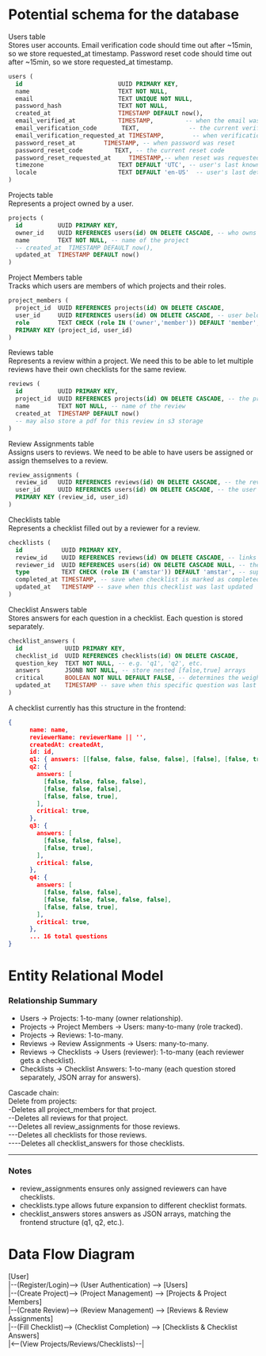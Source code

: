 # Potential schema for the database

Users table  
Stores user accounts. Email verification code should time out after ~15min, so we store requested_at timestamp. Password reset code should time out after ~15min, so we store requested_at timestamp.

```sql
users (
  id                           UUID PRIMARY KEY,
  name                         TEXT NOT NULL,
  email                        TEXT UNIQUE NOT NULL,
  password_hash                TEXT NOT NULL,
  created_at                   TIMESTAMP DEFAULT now(),
  email_verified_at            TIMESTAMP,         -- when the email was verified
  email_verification_code       TEXT,              -- the current verification code
  email_verification_requested_at TIMESTAMP,        -- when verification was requested
  password_reset_at        TIMESTAMP, -- when password was reset
  password_reset_code         TEXT, -- the current reset code
  password_reset_requested_at     TIMESTAMP,-- when reset was requested
  timezone                     TEXT DEFAULT 'UTC', -- user's last known or sign up timezone
  locale                       TEXT DEFAULT 'en-US'  -- user's last detected locale
)
```

Projects table  
Represents a project owned by a user.

```sql
projects (
  id          UUID PRIMARY KEY,
  owner_id    UUID REFERENCES users(id) ON DELETE CASCADE, -- who owns this project
  name        TEXT NOT NULL, -- name of the project
  -- created_at  TIMESTAMP DEFAULT now(),
  updated_at  TIMESTAMP DEFAULT now()
)
```

Project Members table  
Tracks which users are members of which projects and their roles.

```sql
project_members (
  project_id  UUID REFERENCES projects(id) ON DELETE CASCADE,
  user_id     UUID REFERENCES users(id) ON DELETE CASCADE, -- user belonging to this project
  role        TEXT CHECK (role IN ('owner','member')) DEFAULT 'member', -- user can be owner or member
  PRIMARY KEY (project_id, user_id)
)
```

Reviews table  
Represents a review within a project. We need this to be able to let multiple reviews have their own checklists for the same review.

```sql
reviews (
  id          UUID PRIMARY KEY,
  project_id  UUID REFERENCES projects(id) ON DELETE CASCADE, -- the project this review is part of
  name        TEXT NOT NULL, -- name of the review
  created_at  TIMESTAMP DEFAULT now()
  -- may also store a pdf for this review in s3 storage
)
```

Review Assignments table  
Assigns users to reviews. We need to be able to have users be assigned or assign themselves to a review.

```sql
review_assignments (
  review_id   UUID REFERENCES reviews(id) ON DELETE CASCADE, -- the review
  user_id     UUID REFERENCES users(id) ON DELETE CASCADE, -- the user assigned to that review
  PRIMARY KEY (review_id, user_id)
)
```

Checklists table  
Represents a checklist filled out by a reviewer for a review.

```sql
checklists (
  id           UUID PRIMARY KEY,
  review_id    UUID REFERENCES reviews(id) ON DELETE CASCADE, -- links checklist to a specific review, allows multiple reviews in a project to each have multiple checklists associated with them
  reviewer_id  UUID REFERENCES users(id) ON DELETE CASCADE NULL, -- the user assigned to review this checklist (not required, checklists can be preset without assignments)
  type         TEXT CHECK (role IN ('amstar')) DEFAULT 'amstar', -- support for other formats later
  completed_at TIMESTAMP, -- save when checklist is marked as completed
  updated_at   TIMESTAMP -- save when this checklist was last updated
)
```

Checklist Answers table  
Stores answers for each question in a checklist. Each question is stored separately.

```sql
checklist_answers (
  id            UUID PRIMARY KEY,
  checklist_id  UUID REFERENCES checklists(id) ON DELETE CASCADE,
  question_key  TEXT NOT NULL, -- e.g. 'q1', 'q2', etc.
  answers       JSONB NOT NULL, -- store nested [false,true] arrays
  critical      BOOLEAN NOT NULL DEFAULT FALSE, -- determines the weight of this question when scoring
  updated_at    TIMESTAMP -- save when this specific question was last updated
)
```

A checklist currently has this structure in the frontend:

```json
{
      name: name,
      reviewerName: reviewerName || '',
      createdAt: createdAt,
      id: id,
      q1: { answers: [[false, false, false, false], [false], [false, true]], critical: false },
      q2: {
        answers: [
          [false, false, false, false],
          [false, false, false],
          [false, false, true],
        ],
        critical: true,
      },
      q3: {
        answers: [
          [false, false, false],
          [false, true],
        ],
        critical: false,
      },
      q4: {
        answers: [
          [false, false, false],
          [false, false, false, false, false],
          [false, false, true],
        ],
        critical: true,
      },
      ... 16 total questions
}
```

# Entity Relational Model

### Relationship Summary

- Users → Projects: 1-to-many (owner relationship).
- Projects → Project Members → Users: many-to-many (role tracked).
- Projects → Reviews: 1-to-many.
- Reviews → Review Assignments → Users: many-to-many.
- Reviews → Checklists → Users (reviewer): 1-to-many (each reviewer gets a checklist).
- Checklists → Checklist Answers: 1-to-many (each question stored separately, JSON array for answers).

Cascade chain:  
Delete from projects:  
-Deletes all project_members for that project.  
--Deletes all reviews for that project.  
---Deletes all review_assignments for those reviews.  
---Deletes all checklists for those reviews.  
----Deletes all checklist_answers for those checklists.

---

### Notes

- review_assignments ensures only assigned reviewers can have checklists.
- checklists.type allows future expansion to different checklist formats.
- checklist_answers stores answers as JSON arrays, matching the frontend structure (q1, q2, etc.).

# Data Flow Diagram

[User]<br>
|--(Register/Login)--> (User Authentication) --> [Users]  
|--(Create Project)--> (Project Management) --> [Projects & Project Members]  
|--(Create Review)--> (Review Management) --> [Reviews & Review Assignments]  
|--(Fill Checklist)--> (Checklist Completion) --> [Checklists & Checklist Answers]  
|<--(View Projects/Reviews/Checklists)--|
